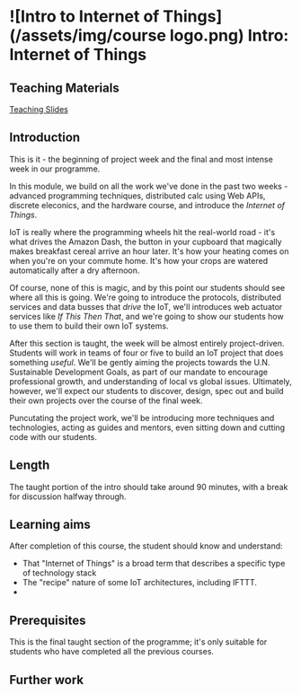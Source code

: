 # ![Intro to Internet of Things](/assets/img/course logo.png) Intro: Internet of Things
## Teaching Materials

[Teaching Slides](https://gitpitch.com/iotinafrica/intro-to-internet-of-things)

## Introduction

This is it - the beginning of project week and the final and most intense week in our programme.

In this module, we build on all the work we've done in the past two weeks - advanced programming
techniques, distributed calc using Web APIs, discrete eleconics, and the hardware course, and 
introduce the *Internet of Things*.

IoT is really where the programming wheels hit the real-world road - it's what drives the Amazon Dash,
the button in your cupboard that magically makes breakfast cereal arrive an hour later. It's how your
heating comes on when you're on your commute home. It's how your crops are watered automatically after
a dry afternoon.

Of course, none of this is magic, and by this point our students should see where all this is going.
We're going to introduce the protocols, distributed services and data busses that *drive* the IoT,
we'll introduces web actuator services like *If This Then That*, and we're going to show our students
how to use them to build their own IoT systems. 

After this section is taught, the week will be almost entirely project-driven. Students will work
in teams of four or five to build an IoT project that does something *useful*. We'll be gently aiming
the projects towards the U.N. Sustainable Development Goals, as part of our mandate to encourage
professional growth, and understanding of local vs global issues. Ultimately, however, we'll expect
our students to discover, design, spec out and build their own projects over the course of the final
week.

Puncutating the project work, we'll be introducing more techniques and technologies, acting as guides
and mentors, even sitting down and cutting code with our students.

## Length
The taught portion of the intro should take around 90 minutes, with a break for discussion halfway through.

## Learning aims
After completion of this course, the student should know and understand:
* That "Internet of Things" is a broad term that describes a specific type of technology stack
* The "recipe" nature of some IoT architectures, including IFTTT.
* 

## Prerequisites
This is the final taught section of the programme; it's only suitable for students who
have completed all the previous courses.

## Further work